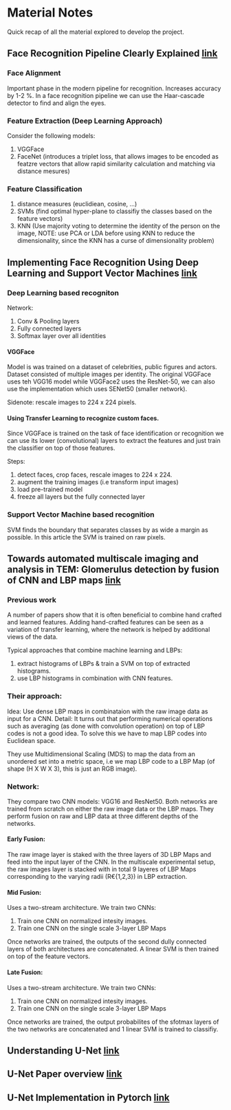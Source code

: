 # Material Notes

Quick recap of all the material explored to develop the project.

## Face Recognition Pipeline Clearly Explained [link](https://medium.com/backprop-labs/face-recognition-pipeline-clearly-explained-f57fc0082750)

### Face Alignment

Important phase in the modern pipeline for recognition.
Increases accuracy by 1-2 %. In a face recognition pipeline we can use the Haar-cascade detector to find and align the eyes.

### Feature Extraction (Deep Learning Approach)

Consider the following models:
1. VGGFace
2. FaceNet (introduces a triplet loss, that allows images to be encoded as featzre vectors that allow rapid similarity calculation and matching via distance mesures)


### Feature Classification
1. distance measures (euclidiean, cosine, ...)
2. SVMs (find optimal hyper-plane to classifiy the classes based on the feature vectors)
3. KNN (Use majority voting to determine the identity of the person on the image, NOTE: use PCA or LDA before using KNN to reduce the dimensionality, since the KNN has a curse of dimensionality problem)


## Implementing Face Recognition Using Deep Learning and Support Vector Machines [link](https://www.codemag.com/Article/2205081/Implementing-Face-Recognition-Using-Deep-Learning-and-Support-Vector-Machines)

### Deep Learning based recogniton

Network:
1. Conv & Pooling layers
2. Fully connected layers
3. Softmax layer over all identities

#### VGGFace

Model is was trained on a dataset of celebrities, public figures and actors. Dataset consisted of multiple images per identity. The original VGGFace uses teh VGG16 model while VGGFace2 uses the ResNet-50, we can also use the implementation which uses SENet50 (smaller network). 

Sidenote: rescale images to 224 x 224 pixels.


#### Using Transfer Learning to recognize custom faces.

Since VGGFace is trained on the task of face identification or recognition we can use its lower (convolutional) layers to extract the features and just train the classifier on top of those features.

Steps:

1. detect faces, crop faces, rescale images to 224 x 224.
2. augment the training images (i.e transform input images)
3. load pre-trained model
4. freeze all layers but the fully connected layer


### Support Vector Machine based recognition

SVM finds the boundary that separates classes by as wide a margin as possible. In this article the SVM is trained on raw pixels.

## Towards automated multiscale imaging and analysis in TEM: Glomerulus detection by fusion of CNN and LBP maps [link](https://openaccess.thecvf.com/content_ECCVW_2018/papers/11134/Wetzer_Towards_automated_multiscale_imaging_and_analysis_in_TEM_Glomerulus_detection_ECCVW_2018_paper.pdf)

### Previous work

A number of papers show that it is often beneficial to combine hand crafted and learned features. Adding hand-crafted features can be seen as a variation of transfer learning, where the network is helped by additional views of the data.

Typical approaches that combine machine learning and LBPs:
1. extract histograms of LBPs & train a SVM on top of extracted histograms.
2. use LBP histograms in combination with CNN features.

### Their approach:

Idea: Use dense LBP maps in combinataion with the raw image data as input for a CNN.
Detail: It turns out that performing numerical operations such as averaging (as done with convolution operation) on top of LBP codes is not a good idea. To solve this we have to map LBP codes into Euclidean space. 

They use Multidimensional Scaling (MDS) to map the data from an unordered set into a metric space, i.e we map LBP code to a LBP Map (of shape (H X W X 3), this is just an RGB image).

### Network:

They compare two CNN models: VGG16 and ResNet50. Both networks are trained from scratch on either the raw image data or the LBP maps. They perform fusion on raw and LBP data at three different depths of the networks. 

#### Early Fusion:

The raw image layer is staked with the three layers of 3D LBP Maps and feed into the input layer of the CNN. In the multiscale experimental setup, the raw images layer is stacked with in total 9 layeres of LBP Maps corresponding to the varying radii (R€{1,2,3}) in LBP extraction.


#### Mid Fusion:

Uses a two-stream architecture. We train two CNNs:

1. Train one CNN on normalized intesity images.
2. Train one CNN on the single scale 3-layer LBP Maps

Once networks are trained, the outputs of the second dully connected layers of both architectures are concatenated. A linear SVM is then trained on top of the feature vectors.


#### Late Fusion:

Uses a two-stream architecture. We train two CNNs:

1. Train one CNN on normalized intesity images.
2. Train one CNN on the single scale 3-layer LBP Maps

Once networks are trained, the output probabilites of the sfotmax layers of the two networks are concatenated and 1 linear SVM is trained to classifiy. 


## Understanding U-Net [link](https://towardsdatascience.com/understanding-u-net-61276b10f360)

## U-Net Paper overview [link](https://towardsdatascience.com/understanding-u-net-61276b10f360)

## U-Net Implementation in Pytorch [link](https://towardsdatascience.com/understanding-u-net-61276b10f360)